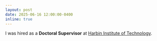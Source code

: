 ```yaml
---
layout: post
date: 2025-06-16 12:00:00-0400
inline: true
---
```


I was hired as a **Doctoral Supervisor** at [Harbin Institute of Technology](https://www.hit.edu.cn/).

